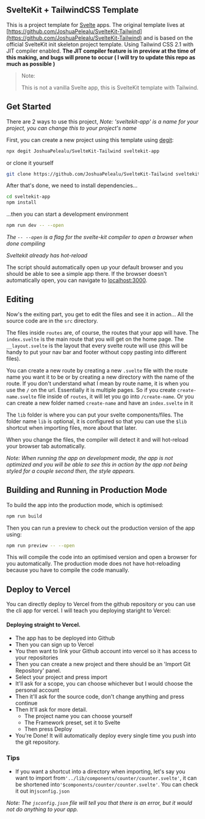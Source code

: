 ## SvelteKit + TailwindCSS Template

This is a project template for [Svelte](https://svelte.dev) apps. The original template lives at [https://github.com/JoshuaPelealu/SvelteKit-Tailwind](https://github.com/JoshuaPelealu/SvelteKit-Tailwind) and is based on the official SvelteKit init skeleton project template. Using Tailwind CSS 2.1 with JIT compiler enabled. **The JIT compiler feature is in preview at the time of this making, and bugs will prone to occur ( I will try to update this repo as much as possible )**

> Note:
>
> This is not a vanilla Svelte app, this is SvelteKit template with Tailwind.

## Get Started

There are 2 ways to use this project, *Note: 'sveltekit-app' is a name for your project, you can change this to your project's name*

First, you can create a new project using this template using [degit](https://github.com/Rich-Harris/degit):

```bash
npx degit JoshuaPelealu/SvelteKit-Tailwind sveltekit-app
```

or clone it yourself

```bash
git clone https://github.com/JoshuaPelealu/SvelteKit-Tailwind sveltekit-app
```

After that's done, we need to install dependencies...

```bash
cd sveltekit-app
npm install
```

...then you can start a development environment

```bash
npm run dev -- --open
```

*The `-- --open` is a flag for the svelte-kit compiler to open a browser when done compiling*

*Sveltekit already has hot-reload*

The script should automatically open up your default browser and you should be able to see a simple app there. If the browser doesn't automatically open, you can navigate to [localhost:3000](localhost:3000).

## Editing

Now's the exiting part, you get to edit the files and see it in action... All the source code are in the `src` directory.

The files inside `routes` are, of course, the routes that your app will have. The `index.svelte` is the main route that you will get on the home page. The `__layout.svelte` is the layout that every svelte route will use (this will be handy to put your nav bar and footer without copy pasting into different files).

You can create a new route by creating a new `.svelte` file with the route name you want it to be or by creating a new directory with the name of the route. If you don't understand what I mean by route name, it is when you use the `/` on the url. Essentially it is multiple pages. So if you create `create-name.svelte` file inside of `routes`, it will let you go into `/create-name`. Or you can create a new folder named `create-name` and have an `index.svelte` in it

The `lib` folder is where you can put your svelte components/files. The folder name `lib` is optional, it is configured so that you can use the `$lib` shortcut when importing files, more about that later.

When you change the files, the compiler will detect it and will hot-reload your browser tab automatically.

*Note: When running the app on development mode, the app is not optimized and you will be able to see this in action by the app not being styled for a couple second then, the style appears.*

## Building and Running in Production Mode

To build the app into the production mode, which is optimised:

```bash
npm run build
```

Then you can run a preview to check out the production version of the app using:

```bash
npm run preview -- --open
```

This will compile the code into an optimised version and open a browser for you automatically. The production mode does not have hot-reloading because you have to compile the code manually.

## Deploy to Vercel

You can directly deploy to Vercel from the github repository or you can use the cli app for vercel. I will teach you deploying staright to Vercel:

#### Deploying straight to Vercel.

- The app has to be deployed into Github
- Then you can sign up to Vercel
- You then want to link your Github account into vercel so it has access to your repositories
- Then you can create a new project and there should be an 'Import Git Repository' panel.
- Select your project and press import
- It'll ask for a scope, you can choose whichever but I would choose the personal account
- Then it'll ask for the source code, don't change anything and press continue
- Then It'll ask for more detail.
  - The project name you can choose yourself
  - The Framework preset, set it to Svelte
  - Then press Deploy
- You're Done! It will automatically deploy every single time you push into the git repository.

### Tips

- If you want a shortcut into a directory when importing, let's say you want to import from`'../lib/components/counter/counter.svelte'`, it can be shortened into`'$components/counter/counter.svelte'`. You can check it out in`jsconfig.json`

*Note: The `jsconfig.json` file will tell you that there is an error, but it would not do anything to your app.*
